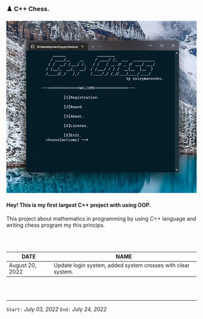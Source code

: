 ### ♟️ C++ Chess.

![img](https://github.com/suleymanovdev/cppchess/blob/main/img/img.jpg?raw=true)

#### Hey! This is my first largest C++ project with using OOP.
This project about mathematics in programming by using C++ language 
and writing chess program my this princips.

<br>
</br>

| DATE | NAME |
| --- | --- |
| August 20, 2022 | Update login system, added system crosses with clear system.|

<br>
</br>

---

`Start:` *July 03, 2022*
`End:` *July 24, 2022*
